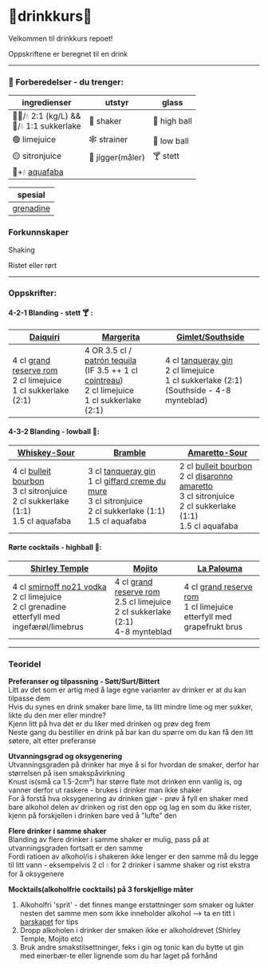 # 🍹drinkkurs🍹
Velkommen til drinkkurs repoet!

Oppskriftene er beregnet til en drink

---

### 🤹 Forberedelser - du trenger:

| ingredienser                                             | utstyr           | glass       |
|----------------------------------------------------------|------------------|------------|
| 🍬🍬/💧 2:1 (kg/L) && <br> 🍬/💧 1:1 sukkerlake          | 💪 shaker        |🥛 high ball |
| 🟢 limejuice                                             | 🕸 strainer      |🥃 low ball  |
| 🟡 sitronjuice                                           | 📏 jigger(måler) |🍸 stett     |
| 🫘+💧 [aquafaba](https://en.wikipedia.org/wiki/Aquafaba) |                  |


| spesial                                                  |
|----------------------------------------------------------|
| [grenadine](https://en.wikipedia.org/wiki/Grenadine)     |

### Forkunnskaper

Shaking

Ristet eller rørt

----
### Oppskrifter:

#### 4-2-1 Blanding - stett 🍸 :

| [**Daiquiri**](oppskrifter/daiquiri.md)                               | [**Margerita**](oppskrifter/margerita.md)                                                                                                                                                                                                      | [**Gimlet/Southside**](oppskrifter/gimlet.md)                                                                                                                                 |
|----------------------------------------------------------------|------------------------------------------------------------------------------------------------------------------------------------------------------------------------------------------------------------------------------------------------|-------------------------------------------------------------------------------------------------------------------------------------------------------------------------------|
| 4 cl [grand reserve rom](https://www.vinmonopolet.no/Land/Barbados/Plantation-Rum-Grande-Reserve-Barbados/p/1918001) <br>2 cl limejuice<br>1 cl sukkerlake (2:1) | 4 OR 3.5 cl / [patrón tequila](https://www.vinmonopolet.no/Land/Mexico/Patr%C3%B3n-Silver/p/5949101) <br>(IF 3.5 ++ 1 cl [cointreau](https://www.vinmonopolet.no/Land/Frankrike/Cointreau/p/24102))<br>2 cl limejuice<br>1 cl sukkerlake (2:1) | 4 cl [tanqueray gin](https://www.vinmonopolet.no/Land/England/Tanqueray-London-Dry-Gin/p/1201401) <br>2 cl limejuice<br>1 cl sukkerlake (2:1)<br> (Southside - 4-8 mynteblad) |

#### 4-3-2 Blanding - lowball 🥃:
| [**Whiskey-Sour**](oppskrifter/whiskey-sour.md)                                                                                                                                    | [**Bramble**](oppskrifter/bramble.md)                                                                                                                                                                                                                                                           | [**Amaretto-Sour**](oppskrifter/amaretto-sour.md)                                                                                                                                                                                                                                       |
|------------------------------------------------------------------------------------------------------------------------------------------------------------------------------------|-------------------------------------------------------------------------------------------------------------------------------------------------------------------------------------------------------------------------------------------------------------------------------------------------|-----------------------------------------------------------------------------------------------------------------------------------------------------------------------------------------------------------------------------------------------------------------------------------------|
| 4 cl [bulleit bourbon](https://www.vinmonopolet.no/Land/USA/Kentucky/Bulleit-Kentucky-Straight-Bourbon/p/1671101) <br>3 cl sitronjuice<br>2 cl sukkerlake (1:1)<br>1.5 cl aquafaba | 3 cl [tanqueray gin](https://www.vinmonopolet.no/Land/England/Tanqueray-London-Dry-Gin/p/1201401)<br> 1 cl [giffard creme du mure](https://www.vinmonopolet.no/Land/Frankrike/Loire/Giffard-Cr%C3%A8me-de-M%C3%BBre/p/7392702) <br>3 cl sitronjuice<br>2 cl sukkerlake (1:1)<br>1.5 cl aquafaba | 2 cl [bulleit bourbon](https://www.vinmonopolet.no/Land/USA/Kentucky/Bulleit-Kentucky-Straight-Bourbon/p/1671101) <br> 2 cl [disaronno amaretto](https://www.vinmonopolet.no/Land/Italia/DiSaronno-Amaretto/p/4322802) <br>3 cl sitronjuice<br>2 cl sukkerlake (1:1)<br>1.5 cl aquafaba |

#### Rørte cocktails - highball 🥛:
| [**Shirley Temple**](oppskrifter/shirleyTemple.md)                                                                                                                      | [**Mojito**](oppskrifter/mojito.md)                                                                                                                                                      | [**La Palouma**](oppskrifter/laPalouma.md)                                                                                                                               |
|-------------------------------------------------------------------------------------------------------------------------------------------------------------------------|------------------------------------------------------------------------------------------------------------------------------------------------------------------------------------------|--------------------------------------------------------------------------------------------------------------------------------------------------------------------------|
| 4 cl [smirnoff no21 vodka](https://www.vinmonopolet.no/Land/England/Smirnoff-No-21/p/1206801) <br>2 cl limejuice<br>2 cl grenadine<br> etterfyll med ingefærøl/limebrus | 4 cl [grand reserve rom](https://www.vinmonopolet.no/Land/Barbados/Plantation-Rum-Grande-Reserve-Barbados/p/1918001) <br>2.5 cl limejuice<br>2 cl sukkerlake (2:1)<br>4-8 mynteblad | 4 cl [grand reserve rom](https://www.vinmonopolet.no/Land/Barbados/Plantation-Rum-Grande-Reserve-Barbados/p/1918001) <br>1 cl limejuice<br>etterfyll med grapefrukt brus |


---
### Teoridel

**Preferanser og tilpassning - Søtt/Surt/Bittert**
<br>Litt av det som er artig med å lage egne varianter av drinker er at du kan tilpasse dem
<br>Hvis du synes en drink smaker bare lime, ta litt mindre lime og mer sukker, likte du den mer eller mindre?
<br>Kjenn litt på hva det er du liker med drinken og prøv deg frem
<br>Neste gang du bestiller en drink på bar kan du spørre om du kan få den litt søtere, alt etter preferanse

**Utvanningsgrad og oksygenering**
<br>Utvanningsgraden på drinker har mye å si for hvordan de smaker, derfor har størrelsen på isen smakspåvirkning
<br>Knust is(små ca 1.5-2cm³) har større flate mot drinken enn vanlig is, og vanner derfor ut raskere - brukes i drinker man ikke shaker
<br>For å forstå hva oksygenering av drinken gjør - prøv å fyll en shaker med bare alkohol delen av drinken og rist den opp og lag en som du ikke rister, kjenn på forskjellen i drinken bare ved å "lufte" den

**Flere drinker i samme shaker**
<br>Blanding av flere drinker i samme shaker er mulig, pass på at utvanningsgraden fortsatt er den samme
<br>Fordi ratioen av alkohol/is i shakeren ikke lenger er den samme må du legge til litt vann - eksempelvis 2 cl 💧 for 2 drinker i samme shaker og rist ekstra for å oksygenere

**Mocktails(alkoholfrie cocktails) på 3 forskjellige måter**
1) Alkoholfri 'sprit' - det finnes mange erstattninger som smaker og lukter nesten det samme men som ikke inneholder alkohol --> ta en titt i [barskapet](/barskap) for tips
2) Dropp alkoholen i drinker der smaken ikke er alkoholdrevet (Shirley Temple, Mojito etc)
3) Bruk andre smakstilsettninger, feks i gin og tonic kan du bytte ut gin med einerbær-te eller lignende som du har laget på forhånd
